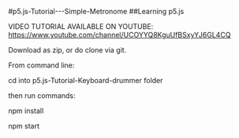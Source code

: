 #p5.js-Tutorial---Simple-Metronome
##Learning p5.js

VIDEO TUTORIAL AVAILABLE ON YOUTUBE: https://www.youtube.com/channel/UCOYYQ8KguUfBSxyYJ6GL4CQ

Download as zip, or do clone via git.

From command line:

cd into p5.js-Tutorial-Keyboard-drummer folder

then run commands:

npm install

npm start
